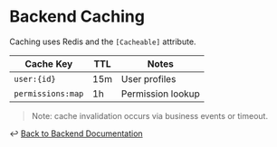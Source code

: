 # Backend Caching

Caching uses Redis and the `[Cacheable]` attribute.

| Cache Key | TTL | Notes |
|-----------|-----|-------|
| `user:{id}` | 15m | User profiles |
| `permissions:map` | 1h | Permission lookup |

> Note: cache invalidation occurs via business events or timeout.

↩ [Back to Backend Documentation](./_index.md)
